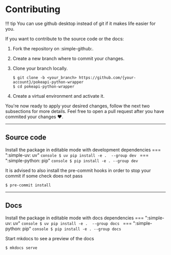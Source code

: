 # Contributing
!!! tip
    You can use github desktop instead of git if it makes life easier for you.

If you want to contribute to the source code or the docs:

1. Fork the repository on :simple-github:.
1. Create a new branch where to commit your changes.
1. Clone your branch locally.

    ```console
    $ git clone -b <your_branch> https://github.com/{your-account}/pokeapi-python-wrapper
    $ cd pokeapi-python-wrapper
    ```

1. Create a virtual environment and activate it.

You're now ready to apply your desired changes, follow the next two subsections for more details. Feel free to open a pull request after you have commited your changes :heart:.

---

## Source code
Install the package in editable mode with development dependencies
=== ":simple-uv: uv"
    ```console
    $ uv pip install -e .  --group dev
    ```
=== ":simple-python: pip"
    ```console
    $ pip install -e . --group dev
    ```

It is advised to also install the pre-commit hooks in order to stop your commit if some check does not pass
```console
$ pre-commit install
```

---

## Docs
Install the package in editable mode with docs dependencies
=== ":simple-uv: uv"
    ```console
    $ uv pip install -e .  --group docs
    ```
=== ":simple-python: pip"
    ```console
    $ pip install -e . --group docs
    ```

Start mkdocs to see a preview of the docs
```console
$ mkdocs serve
```
